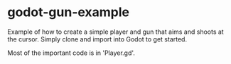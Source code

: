 # godot-gun-example

Example of how to create a simple player and gun that aims and shoots at the cursor.
Simply clone and import into Godot to get started.

Most of the important code is in 'Player.gd'.
